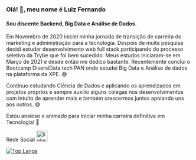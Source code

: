 ### Olá! 👋, meu nome é Luiz Fernando
#### Sou discente Backend, Big Data e Análise de Dados.


Em Novembro de 2020 iniciei minha jornada de transição de carreira do marketing e administração para a tecnologia.
Despois de muita pesquisa decidi estudar desenvolvimento web full stack participando do processo seletivo da Trybe que foi bem sucedido. Meus estudos iniciaram-se em Março de 2021 e desde então me dedico bastante. Recentemente concluí o Bootcamp DiversiData tech PAN onde estudei Big Data e Análise de dados na plataforma da XPE. 😅

Continuo estudando Ciência de Dados e aplicando os aprendizados em projetos próprios e sempre auxilio alguns colegas nos desenvolvimentos com intuito de aprender mais e também crescermos juntos apoiando uns aos outros. 😄

Estou ansioso e animado para iniciar minha carreira definitiva em Tecnologia! 🤩


Rede Social
[<img src='https://cdn.icon-icons.com/icons2/99/PNG/512/linkedin_socialnetwork_17441.png' alt='linkedin' height='30'>](https://www.linkedin.com/in/nandorodrigues/)

[![Top Langs](https://github-readme-stats.vercel.app/api/top-langs/?username=nandovbr)](https://github.com/anuraghazra/github-readme-stats)
